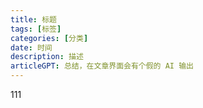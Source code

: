 ```yaml
---
title: 标题
tags: [标签]
categories: [分类]
date: 时间
description: 描述
articleGPT: 总结，在文章界面会有个假的 AI 输出
---
```


111

